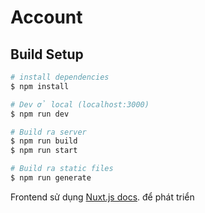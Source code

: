 # Account

## Build Setup

```bash
# install dependencies
$ npm install

# Dev ở local (localhost:3000)
$ npm run dev

# Build ra server
$ npm run build
$ npm run start

# Build ra static files
$ npm run generate
```

Frontend sử dụng [Nuxt.js docs](https://nuxtjs.org). để phát triển
